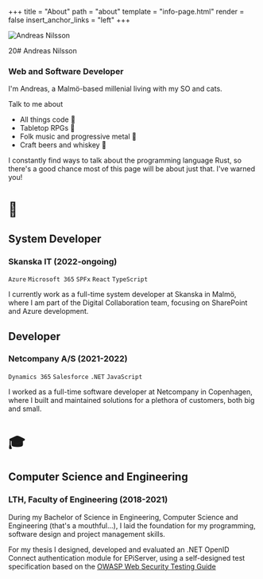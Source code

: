 +++
title = "About"
path = "about"
template = "info-page.html"
render = false
insert_anchor_links = "left"
+++

![Andreas Nilsson](/img/pb.png)


20# Andreas Nilsson
### Web and Software Developer

I'm Andreas, a Malmö-based millenial living with my SO and cats.

Talk to me about

* All things code 🦀
* Tabletop RPGs 🎲
* Folk music and progressive metal 🎵
* Craft beers and whiskey 🍻

I constantly find ways to talk about the programming language Rust, so there's a good chance most of this page will be about just that. I've warned you!

# 💼

## System Developer
### Skanska IT (2022-ongoing)
`Azure` `Microsoft 365` `SPFx` `React` `TypeScript`

I currently work as a full-time system developer at Skanska in Malmö, where I am part of the Digital Collaboration team, focusing on SharePoint and Azure development.


## Developer
### Netcompany A/S (2021-2022)
`Dynamics 365` `Salesforce` `.NET` `JavaScript`

I worked as a full-time software developer at Netcompany in Copenhagen, where I built and maintained solutions for a plethora of customers, both big and small.


# 🎓

## Computer Science and Engineering
### LTH, Faculty of Engineering (2018-2021)

During my Bachelor of Science in Engineering, Computer Science and Engineering (that's a mouthful...), I laid the foundation for my programming, software design and project management skills.

For my thesis I designed, developed and evaluated an .NET OpenID Connect authentication module for EPiServer, using a self-designed test specification based on the [OWASP Web Security Testing Guide](https://owasp.org/www-project-web-security-testing-guide/)